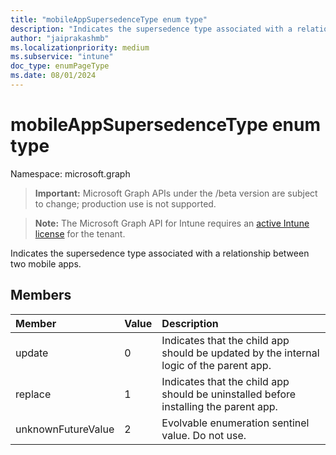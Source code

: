 ```yaml
---
title: "mobileAppSupersedenceType enum type"
description: "Indicates the supersedence type associated with a relationship between two mobile apps."
author: "jaiprakashmb"
ms.localizationpriority: medium
ms.subservice: "intune"
doc_type: enumPageType
ms.date: 08/01/2024
---
```


# mobileAppSupersedenceType enum type

Namespace: microsoft.graph

> **Important:** Microsoft Graph APIs under the /beta version are subject to change; production use is not supported.

> **Note:** The Microsoft Graph API for Intune requires an [active Intune license](https://go.microsoft.com/fwlink/?linkid=839381) for the tenant.

Indicates the supersedence type associated with a relationship between two mobile apps.

## Members
|Member|Value|Description|
|:---|:---|:---|
|update|0|Indicates that the child app should be updated by the internal logic of the parent app.|
|replace|1|Indicates that the child app should be uninstalled before installing the parent app.|
|unknownFutureValue|2|Evolvable enumeration sentinel value. Do not use.|

